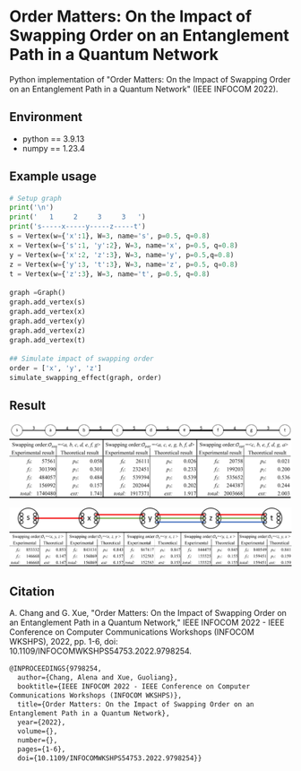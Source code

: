 # Order Matters: On the Impact of Swapping Order on an Entanglement Path in a Quantum Network
Python implementation of "Order Matters: On the Impact of Swapping Order on an Entanglement Path in a Quantum Network" (IEEE INFOCOM 2022).
## Environment
* python == 3.9.13
* numpy == 1.23.4

## Example usage 
```python
# Setup graph
print('\n')
print('   1     2     3     3   ')
print('s-----x-----y-----z-----t')
s = Vertex(w={'x':1}, W=3, name='s', p=0.5, q=0.8)
x = Vertex(w={'s':1, 'y':2}, W=3, name='x', p=0.5, q=0.8)
y = Vertex(w={'x':2, 'z':3}, W=3, name='y', p=0.5,q=0.8)
z = Vertex(w={'y':3, 't':3}, W=3, name='z', p=0.5, q=0.8)
t = Vertex(w={'z':3}, W=3, name='t', p=0.5, q=0.8)

graph =Graph()
graph.add_vertex(s)
graph.add_vertex(x)
graph.add_vertex(y)
graph.add_vertex(z)
graph.add_vertex(t)

## Simulate impact of swapping order 
order = ['x', 'y', 'z']
simulate_swapping_effect(graph, order)
```
## Result
![image](result/sabcdefgt.png)
![image](result/result1.jpg)


![image](result/sxyzt.png)
![image](result/result2.jpg)

## Citation
A. Chang and G. Xue, "Order Matters: On the Impact of Swapping Order on an Entanglement Path in a Quantum Network," IEEE INFOCOM 2022 - IEEE Conference on Computer Communications Workshops (INFOCOM WKSHPS), 2022, pp. 1-6, doi: 10.1109/INFOCOMWKSHPS54753.2022.9798254.
```
@INPROCEEDINGS{9798254,
  author={Chang, Alena and Xue, Guoliang},  
  booktitle={IEEE INFOCOM 2022 - IEEE Conference on Computer Communications Workshops (INFOCOM WKSHPS)},   
  title={Order Matters: On the Impact of Swapping Order on an Entanglement Path in a Quantum Network},   
  year={2022},  
  volume={},  
  number={},  
  pages={1-6},  
  doi={10.1109/INFOCOMWKSHPS54753.2022.9798254}}
```